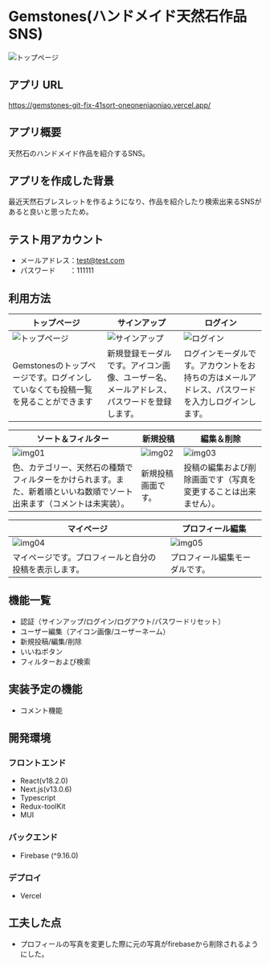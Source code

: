 # Gemstones(ハンドメイド天然石作品SNS)
![トップページ](https://user-images.githubusercontent.com/76186907/221407310-52238ae9-f3a5-40d2-9a99-1af50304c1d2.png)

## アプリ URL
https://gemstones-git-fix-41sort-oneoneniaoniao.vercel.app/

## アプリ概要
天然石のハンドメイド作品を紹介するSNS。

## アプリを作成した背景
最近天然石ブレスレットを作るようになり、作品を紹介したり検索出来るSNSがあると良いと思ったため。

## テスト用アカウント
* メールアドレス：test@test.com
* パスワード　　：111111

## 利用方法
| トップページ  | サインアップ | ログイン |
| ------------- | ------------- | ------------- |
| ![トップページ](https://user-images.githubusercontent.com/76186907/221408080-33f4d609-7088-4ef8-8e14-8d67a1c07d2e.png)  | ![サインアップ](https://user-images.githubusercontent.com/76186907/221408200-80fa03fb-8b33-483f-986a-1c190ee8ec0f.png) | ![ログイン](https://user-images.githubusercontent.com/76186907/221408103-c5aadc8a-48af-457f-a865-b58050a0a159.png) |
| Gemstonesのトップページです。ログインしていなくても投稿一覧を見ることができます | 新規登録モーダルです。アイコン画像、ユーザー名、メールアドレス、パスワードを登録します。 | ログインモーダルです。アカウントをお持ちの方はメールアドレス、パスワードを入力しログインします。|

| ソート＆フィルター | 新規投稿 | 編集＆削除 |
| ------------- | ------------- | ------------- |
| ![img01](https://user-images.githubusercontent.com/76186907/221408423-b8cff508-35c3-48d4-b867-c01d8c8f1456.png) | ![img02](https://user-images.githubusercontent.com/76186907/221408381-e2989203-a34c-44bb-bd87-eab807037635.png) | ![img03](https://user-images.githubusercontent.com/76186907/221408382-29783c0f-31fa-41f4-ade2-b106540806de.png) |
| 色、カテゴリー、天然石の種類でフィルターをかけられます。また、新着順といいね数順でソート出来ます（コメントは未実装）。 | 新規投稿画面です。 | 投稿の編集および削除画面です（写真を変更することは出来ません）。|

| マイページ | プロフィール編集 | 
| ------------- | ------------- | 
| ![img04](https://user-images.githubusercontent.com/76186907/221408370-e3753827-1cb0-4b59-85f3-f8312574cd45.png) | ![img05](https://user-images.githubusercontent.com/76186907/221408428-8f6d7767-6174-4aad-aff0-59103bd61a79.png) | 
| マイページです。プロフィールと自分の投稿を表示します。 | プロフィール編集モーダルです。 | 

## 機能一覧
* 認証（サインアップ/ログイン/ログアウト/パスワードリセット）
* ユーザー編集（アイコン画像/ユーザーネーム）
* 新規投稿/編集/削除
* いいねボタン
* フィルターおよび検索

## 実装予定の機能
* コメント機能

## 開発環境
### フロントエンド
* React(v18.2.0)
* Next.js(v13.0.6)
* Typescript
* Redux-toolKit
* MUI

### バックエンド
* Firebase (^9.16.0)

### デプロイ
* Vercel

## 工夫した点
* プロフィールの写真を変更した際に元の写真がfirebaseから削除されるようにした。


